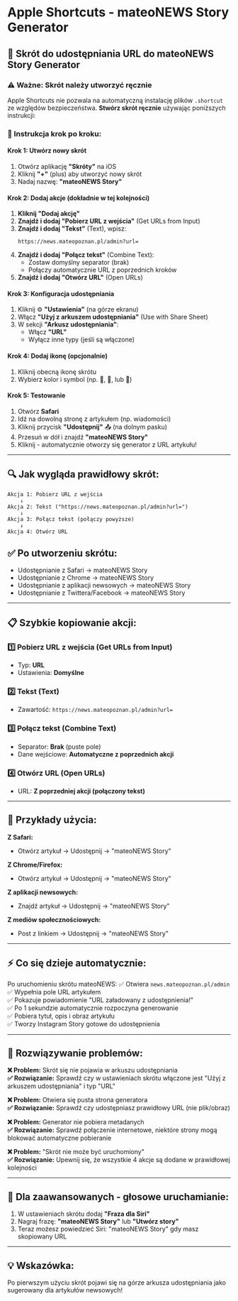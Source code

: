 # Apple Shortcuts - mateoNEWS Story Generator

## 🍎 Skrót do udostępniania URL do mateoNEWS Story Generator

### ⚠️ Ważne: Skrót należy utworzyć ręcznie

Apple Shortcuts nie pozwala na automatyczną instalację plików `.shortcut` ze względów bezpieczeństwa. 
**Stwórz skrót ręcznie** używając poniższych instrukcji:

### 📱 Instrukcja krok po kroku:

#### **Krok 1: Utwórz nowy skrót**
1. Otwórz aplikację **"Skróty"** na iOS
2. Kliknij **"+"** (plus) aby utworzyć nowy skrót
3. Nadaj nazwę: **"mateoNEWS Story"**

#### **Krok 2: Dodaj akcje (dokładnie w tej kolejności)**
1. **Kliknij "Dodaj akcję"**
2. **Znajdź i dodaj "Pobierz URL z wejścia"** (Get URLs from Input)
3. **Znajdź i dodaj "Tekst"** (Text), wpisz:
   ```
   https://news.mateopoznan.pl/admin?url=
   ```
4. **Znajdź i dodaj "Połącz tekst"** (Combine Text):
   - Zostaw domyślny separator (brak)
   - Połączy automatycznie URL z poprzednich kroków
5. **Znajdź i dodaj "Otwórz URL"** (Open URLs)

#### **Krok 3: Konfiguracja udostępniania**
1. Kliknij ⚙️ **"Ustawienia"** (na górze ekranu)
2. Włącz **"Użyj z arkuszem udostępniania"** (Use with Share Sheet)
3. W sekcji **"Arkusz udostępniania"**:
   - Włącz **"URL"**
   - Wyłącz inne typy (jeśli są włączone)

#### **Krok 4: Dodaj ikonę (opcjonalnie)**
1. Kliknij obecną ikonę skrótu
2. Wybierz kolor i symbol (np. 📰, 🎨, lub 📱)

#### **Krok 5: Testowanie**
1. Otwórz **Safari**
2. Idź na dowolną stronę z artykułem (np. wiadomości)
3. Kliknij przycisk **"Udostępnij"** 📤 (na dolnym pasku)
4. Przesuń w dół i znajdź **"mateoNEWS Story"**
5. Kliknij - automatycznie otworzy się generator z URL artykułu!

---

## 🔍 **Jak wygląda prawidłowy skrót:**

```
Akcja 1: Pobierz URL z wejścia
    ↓
Akcja 2: Tekst ("https://news.mateopoznan.pl/admin?url=")
    ↓
Akcja 3: Połącz tekst (połączy powyższe)
    ↓
Akcja 4: Otwórz URL
```

## ✅ **Po utworzeniu skrótu:**
- Udostępnianie z Safari → mateoNEWS Story
- Udostępnianie z Chrome → mateoNEWS Story  
- Udostępnianie z aplikacji newsowych → mateoNEWS Story
- Udostępnianie z Twittera/Facebook → mateoNEWS Story

---

## 📋 **Szybkie kopiowanie akcji:**

### 1️⃣ Pobierz URL z wejścia (Get URLs from Input)
- Typ: **URL**
- Ustawienia: **Domyślne**

### 2️⃣ Tekst (Text)  
- Zawartość: `https://news.mateopoznan.pl/admin?url=`

### 3️⃣ Połącz tekst (Combine Text)
- Separator: **Brak** (puste pole)
- Dane wejściowe: **Automatyczne z poprzednich akcji**

### 4️⃣ Otwórz URL (Open URLs)
- URL: **Z poprzedniej akcji (połączony tekst)**

---

## 🎯 **Przykłady użycia:**

**Z Safari:**
- Otwórz artykuł → Udostępnij → "mateoNEWS Story"

**Z Chrome/Firefox:**
- Otwórz artykuł → Udostępnij → "mateoNEWS Story"

**Z aplikacji newsowych:**
- Znajdź artykuł → Udostępnij → "mateoNEWS Story"

**Z mediów społecznościowych:**
- Post z linkiem → Udostępnij → "mateoNEWS Story"

---

## ⚡ **Co się dzieje automatycznie:**

Po uruchomieniu skrótu mateoNEWS:
✅ Otwiera `news.mateopoznan.pl/admin`  
✅ Wypełnia pole URL artykułem  
✅ Pokazuje powiadomienie "URL załadowany z udostępnienia!"  
✅ Po 1 sekundzie automatycznie rozpoczyna generowanie  
✅ Pobiera tytuł, opis i obraz artykułu  
✅ Tworzy Instagram Story gotowe do udostępnienia  

---

## 🔧 **Rozwiązywanie problemów:**

**❌ Problem:** Skrót się nie pojawia w arkuszu udostępniania  
**✅ Rozwiązanie:** Sprawdź czy w ustawieniach skrótu włączone jest "Użyj z arkuszem udostępniania" i typ "URL"

**❌ Problem:** Otwiera się pusta strona generatora  
**✅ Rozwiązanie:** Sprawdź czy udostępniasz prawidłowy URL (nie plik/obraz)

**❌ Problem:** Generator nie pobiera metadanych  
**✅ Rozwiązanie:** Sprawdź połączenie internetowe, niektóre strony mogą blokować automatyczne pobieranie

**❌ Problem:** "Skrót nie może być uruchomiony"  
**✅ Rozwiązanie:** Upewnij się, że wszystkie 4 akcje są dodane w prawidłowej kolejności

---

## 📱 **Dla zaawansowanych - głosowe uruchamianie:**

1. W ustawieniach skrótu dodaj **"Fraza dla Siri"**
2. Nagraj frazę: **"mateoNEWS Story"** lub **"Utwórz story"**
3. Teraz możesz powiedzieć Siri: "mateoNEWS Story" gdy masz skopiowany URL

---

## 💡 **Wskazówka:**
Po pierwszym użyciu skrót pojawi się na górze arkusza udostępniania jako sugerowany dla artykułów newsowych!
